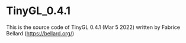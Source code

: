 # TinyGL_0.4.1

This is the source code of TinyGL 0.4.1 (Mar 5 2022) written by Fabrice Bellard (https://bellard.org/)
